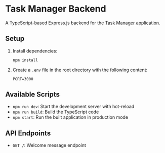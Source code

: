 # Task Manager Backend

A TypeScript-based Express.js backend for the [Task Manager application](https://github.com/KemJiga/task-manager-frontend/). 

## Setup

1. Install dependencies:
   ```bash
   npm install
   ```

2. Create a `.env` file in the root directory with the following content:
   ```
   PORT=3000
   ```

## Available Scripts

- `npm run dev`: Start the development server with hot-reload
- `npm run build`: Build the TypeScript code
- `npm start`: Run the built application in production mode

## API Endpoints

- `GET /`: Welcome message endpoint
